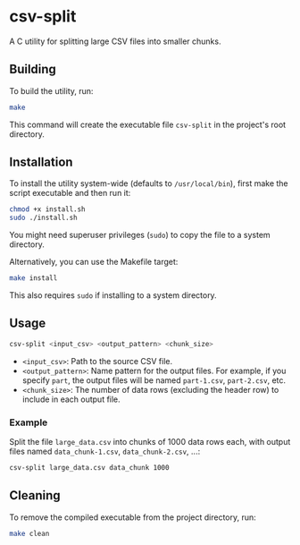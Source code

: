 # csv-split

A C utility for splitting large CSV files into smaller chunks.

## Building

To build the utility, run:

```bash
make
```

This command will create the executable file `csv-split` in the project's root directory.

## Installation

To install the utility system-wide (defaults to `/usr/local/bin`), first make the script executable and then run it:

```bash
chmod +x install.sh
sudo ./install.sh
```

You might need superuser privileges (`sudo`) to copy the file to a system directory.

Alternatively, you can use the Makefile target:

```bash
make install
```
This also requires `sudo` if installing to a system directory.

## Usage

```bash
csv-split <input_csv> <output_pattern> <chunk_size>
```

*   `<input_csv>`: Path to the source CSV file.
*   `<output_pattern>`: Name pattern for the output files. For example, if you specify `part`, the output files will be named `part-1.csv`, `part-2.csv`, etc.
*   `<chunk_size>`: The number of data rows (excluding the header row) to include in each output file.

### Example

Split the file `large_data.csv` into chunks of 1000 data rows each, with output files named `data_chunk-1.csv`, `data_chunk-2.csv`, ...:

```bash
csv-split large_data.csv data_chunk 1000
```

## Cleaning

To remove the compiled executable from the project directory, run:

```bash
make clean
``` 
